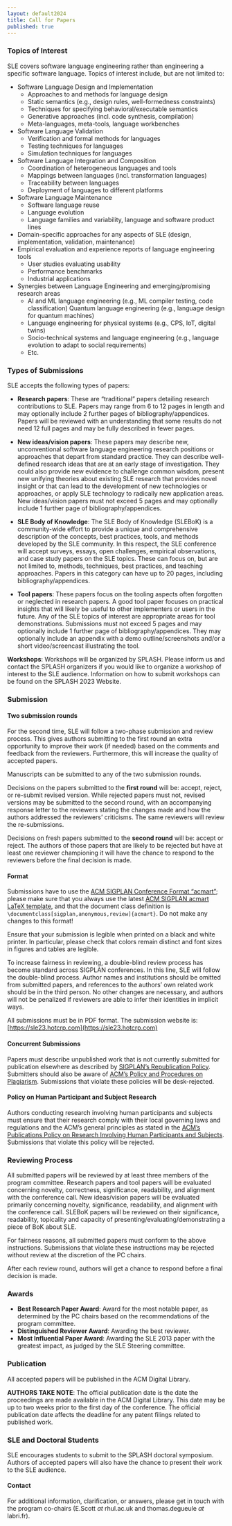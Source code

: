 ```yaml
---
layout: default2024
title: Call for Papers
published: true
---
```


### Topics of Interest

SLE covers software language engineering rather than engineering a specific software language. Topics of interest include, but are not limited to:

- Software Language Design and Implementation
	- Approaches to and methods for language design
	- Static semantics (e.g., design rules, well-formedness constraints)
	- Techniques for specifying behavioral/executable semantics
	- Generative approaches (incl. code synthesis, compilation)
	- Meta-languages, meta-tools, language workbenches
- Software Language Validation
	- Verification and formal methods for languages
	- Testing techniques for languages
	- Simulation techniques for languages
- Software Language Integration and Composition
	- Coordination of heterogeneous languages and tools
	- Mappings between languages (incl. transformation languages)
	- Traceability between languages
	- Deployment of languages to different platforms
- Software Language Maintenance
	- Software language reuse
	- Language evolution
	- Language families and variability, language and software product lines
- Domain-specific approaches for any aspects of SLE (design, implementation, validation, maintenance)
- Empirical evaluation and experience reports of language engineering tools
	- User studies evaluating usability
	- Performance benchmarks
	- Industrial applications
- Synergies between Language Engineering and emerging/promising research areas
	- AI and ML language engineering (e.g., ML compiler testing, code classification) Quantum language engineering (e.g., language design for quantum machines)
	- Language engineering for physical systems (e.g., CPS, IoT, digital twins)
	- Socio-technical systems and language engineering (e.g., language evolution to adapt to social requirements)
	- Etc.

### Types of Submissions

SLE accepts the following types of papers:

- **Research papers**: These are “traditional” papers detailing research contributions to SLE. Papers may range from 6 to 12 pages in length and may optionally include 2 further pages of bibliography/appendices. Papers will be reviewed with an understanding that some results do not need 12 full pages and may be fully described in fewer pages.

- **New ideas/vision papers**: These papers may describe new, unconventional software language engineering research positions or approaches that depart from standard practice. They can describe well-defined research ideas that are at an early stage of investigation. They could also provide new evidence to challenge common wisdom, present new unifying theories about existing SLE research that provides novel insight or that can lead to the development of new technologies or approaches, or apply SLE technology to radically new application areas. New ideas/vision papers must not exceed 5 pages and may optionally include 1 further page of bibliography/appendices.

- **SLE Body of Knowledge**: The SLE Body of Knowledge (SLEBoK) is a community-wide effort to provide a unique and comprehensive description of the concepts, best practices, tools, and methods developed by the SLE community. In this respect, the SLE conference will accept surveys, essays, open challenges, empirical observations, and case study papers on the SLE topics. These can focus on, but are not limited to, methods, techniques, best practices, and teaching approaches. Papers in this category can have up to 20 pages, including bibliography/appendices.

- **Tool papers**: These papers focus on the tooling aspects often forgotten or neglected in research papers. A good tool paper focuses on practical insights that will likely be useful to other implementers or users in the future. Any of the SLE topics of interest are appropriate areas for tool demonstrations. Submissions must not exceed 5 pages and may optionally include 1 further page of bibliography/appendices. They may optionally include an appendix with a demo outline/screenshots and/or a short video/screencast illustrating the tool.

**Workshops**: Workshops will be organized by SPLASH. Please inform us and contact the SPLASH organizers if you would like to organize a workshop of interest to the SLE audience. Information on how to submit workshops can be found on the SPLASH 2023 Website.

### Submission

#### Two submission rounds

For the second time, SLE will follow a two-phase submission and review process. This gives authors submitting to the first round an extra opportunity to improve their work (if needed) based on the comments and feedback from the reviewers. Furthermore, this will increase the quality of accepted papers.

Manuscripts can be submitted to any of the two submission rounds.

Decisions on the papers submitted to the **first round** will be: accept, reject, or re-submit revised version. While rejected papers must not, revised versions may be submitted to the second round, with an accompanying response letter to the reviewers stating the changes made and how the authors addressed the reviewers’ criticisms. The same reviewers will review the re-submissions.

Decisions on fresh papers submitted to the **second round** will be: accept or reject. The authors of those papers that are likely to be rejected but have at least one reviewer championing it will have the chance to respond to the reviewers before the final decision is made.


#### Format

Submissions have to use the [ACM SIGPLAN Conference Format “acmart”](http://sigplan.org/Resources/Author/#acmart-format); please make sure that you always use the latest [ACM SIGPLAN acmart LaTeX template](https://www.acm.org/binaries/content/assets/publications/consolidated-tex-template/acmart-master.zip), and that the document class definition is `\documentclass[sigplan,anonymous,review]{acmart}`. Do not make any changes to this format!

Ensure that your submission is legible when printed on a black and white printer. In particular, please check that colors remain distinct and font sizes in figures and tables are legible.

To increase fairness in reviewing, a double-blind review process has become standard across SIGPLAN conferences. In this line, SLE will follow the double-blind process. Author names and institutions should be omitted from submitted papers, and references to the authors’ own related work should be in the third person. No other changes are necessary, and authors will not be penalized if reviewers are able to infer their identities in implicit ways.

All submissions must be in PDF format. The submission website is: [https://sle23.hotcrp.com](https://sle23.hotcrp.com)


#### Concurrent Submissions

Papers must describe unpublished work that is not currently submitted for publication elsewhere as described by [SIGPLAN’s Republication Policy](http://www.sigplan.org/Resources/Policies/Republication). Submitters should also be aware of [ACM’s Policy and Procedures on Plagiarism](http://www.acm.org/publications/policies/plagiarism_policy). Submissions that violate these policies will be desk-rejected.


#### Policy on Human Participant and Subject Research

Authors conducting research involving human participants and subjects must ensure that their research comply with their local governing laws and regulations and the ACM’s general principles as stated in the [ACM’s Publications Policy on Research Involving Human Participants and Subjects](https://www.acm.org/publications/policies/research-involving-human-participants-and-subjects). Submissions that violate this policy will be rejected.


### Reviewing Process

All submitted papers will be reviewed by at least three members of the program committee. Research papers and tool papers will be evaluated concerning novelty, correctness, significance, readability, and alignment with the conference call. New ideas/vision papers will be evaluated primarily concerning novelty, significance, readability, and alignment with the conference call. SLEBoK papers will be reviewed on their significance, readability, topicality and capacity of presenting/evaluating/demonstrating a piece of BoK about SLE.

For fairness reasons, all submitted papers must conform to the above instructions. Submissions that violate these instructions may be rejected without review at the discretion of the PC chairs.

After each review round, authors will get a chance to respond before a final decision is made.

### Awards

- **Best Research Paper Award**: Award for the most notable paper, as determined by the PC chairs based on the recommendations of the program committee.
- **Distinguished Reviewer Award**: Awarding the best reviewer.
- **Most Influential Paper Award**: Awarding the SLE 2013 paper with the greatest impact, as judged by the SLE Steering committee.

### Publication

All accepted papers will be published in the ACM Digital Library.

**AUTHORS TAKE NOTE**: The official publication date is the date the proceedings are made available in the ACM Digital Library. This date may be up to two weeks prior to the first day of the conference. The official publication date affects the deadline for any patent filings related to published work.

### SLE and Doctoral Students

SLE encourages students to submit to the SPLASH doctoral symposium. Authors of accepted papers will also have the chance to present their work to the SLE audience.

#### Contact

For additional information, clarification, or answers, please get in touch with the program co-chairs (E.Scott _at_ rhul.ac.uk and thomas.degueule _at_ labri.fr).
